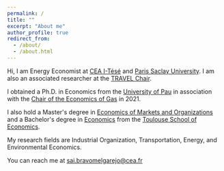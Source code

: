 ```yaml
---
permalink: /
title: ""
excerpt: "About me"
author_profile: true
redirect_from: 
  - /about/
  - /about.html
---
```


Hi, I am Energy Economist at [CEA I-Tésé](https://www.cea.fr/energies/i-tese/Pages/accueil.aspx) and [Paris Saclay University](https://www.pluginlabs-universiteparissaclay.fr/en/fiche/institute-for-techno-economics-of-energy-systems-i-tese/). I am also an associated researcher at the [TRAVEL Chair](https://chairetravel.enac.fr/).


I obtained a Ph.D. in Economics from the [University of Pau](https://tree.univ-pau.fr/fr/index.html) in association with the [Chair of the Economics of Gas](https://www.cerna.minesparis.psl.eu/Recherche/Chaire-Economie-europeenne-du-gaz-naturel/Presentation-and-publications/) in 2021. 

I also hold a Master's degree in [Economics of Markets and Organizations](https://www.tse-fr.eu/master-emo-international-track) and a Bachelor's degree in [Economics](https://www.tse-fr.eu/bachelor-economics?lang=en) from the [Toulouse School of Economics](https://www.tse-fr.eu). 

My research fields are Industrial Organization, Transportation, Energy, and Environmental Economics.

You can reach me at [sai.bravomelgarejo@cea.fr](sai.bravomelgarejo@cea.fr)
   <!--more--> 
